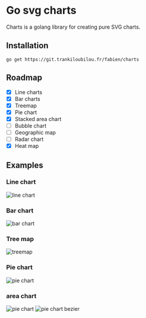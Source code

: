 # Go svg charts

Charts is a golang library for creating pure SVG charts.

## Installation

```
go get https://git.trankiloubilou.fr/fabien/charts
```

## Roadmap

- [x] Line charts
- [x] Bar charts
- [x] Treemap
- [x] Pie chart
- [x] Stacked area chart
- [ ] Bubble chart
- [ ] Geographic map
- [ ] Radar chart
- [x] Heat map

## Examples
### Line chart
![line chart](https://git.trankiloubilou.fr/fabien/charts/raw/branch/main/examples/linechart.svg)
### Bar chart
![bar chart](https://git.trankiloubilou.fr/fabien/charts/raw/branch/main/examples/barchart.svg)
### Tree map
![treemap](https://git.trankiloubilou.fr/fabien/charts/raw/branch/main/examples/treemapchart.svg)
### Pie chart
![pie chart](https://git.trankiloubilou.fr/fabien/charts/raw/branch/main/examples/piechart.svg)
### area chart
![pie chart](https://git.trankiloubilou.fr/fabien/charts/raw/branch/main/examples/areachart.svg)
![pie chart bezier](https://git.trankiloubilou.fr/fabien/charts/raw/branch/main/examples/areachartbezier.svg)